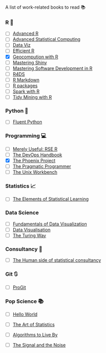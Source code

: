 
A list of work-related books to read :books:

### R :purple_heart:

- [ ] [Advanced R](https://adv-r.hadley.nz/)
- [ ] [Advanced Statistical Computing](https://bookdown.org/rdpeng/advstatcomp/)
- [ ] [Data Viz](https://serialmentor.com/dataviz/)
- [ ] [Efficient R](https://csgillespie.github.io/efficientR/)
- [x] [Geocompution with R](https://geocompr.robinlovelace.net/)
- [ ] [Mastering Shiny](https://mastering-shiny.org/)
- [ ] [Mastering Software Development in R](https://bookdown.org/rdpeng/RProgDA/)
- [ ] [R4DS](http://r4ds.had.co.nz/introduction.html)
- [ ] [R Markdown](https://bookdown.org/yihui/rmarkdown/)
- [ ] [R packages](http://r-pkgs.had.co.nz/)
- [ ] [Spark with R](https://therinspark.com/)
- [ ] [Tidy Mining with R](https://www.tidytextmining.com/)

### Python :snake:

- [ ] [Fluent Python](https://www.goodreads.com/book/show/22800567-fluent-python)

### Programming :computer:

- [ ] [Merely Useful: RSE R](https://merely-useful.github.io/r-rse/rse-style.html)
- [ ] [The DevOps Handbook](https://www.goodreads.com/book/show/26083308-the-devops-handbook)
- [x] [The Phoenix Project](https://www.goodreads.com/book/show/17255186-the-phoenix-project)
- [ ] [The Pragmatic Programmer](https://www.goodreads.com/book/show/4099.The_Pragmatic_Programmer)
- [ ] [The Unix Workbench](https://seankross.com/the-unix-workbench/index.html)

### Statistics :chart_with_upwards_trend:

- [ ] [The Elements of Statistical Learning](https://web.stanford.edu/~hastie/ElemStatLearn/)

### Data Science

- [ ] [Fundamentals of Data Visualization](https://serialmentor.com/dataviz/)
- [ ] [Data Visualisation](https://socviz.co/)
- [ ] [The Turing Way](https://the-turing-way.netlify.app/welcome)

### Consultancy :speech_balloon:

- [ ] [The Human side of statistical consultancy](https://archive.org/details/humansideofstati00boen/page/n13/mode/2up)

### Git :arrows_clockwise:

- [ ] [ProGit](https://git-scm.com/book/en/v2)

### Pop Science :books:

- [ ] [Hello World](https://www.goodreads.com/book/show/38212157-hello-world)
- [ ] [The Art of Statistics](https://www.goodreads.com/book/show/43722897-the-art-of-statistics?)
- [ ] [Algorithms to Live By](https://www.goodreads.com/book/show/25666050-algorithms-to-live-by?)
- [ ] [The Signal and the Noise](https://www.goodreads.com/book/show/13588394-the-signal-and-the-noise)


